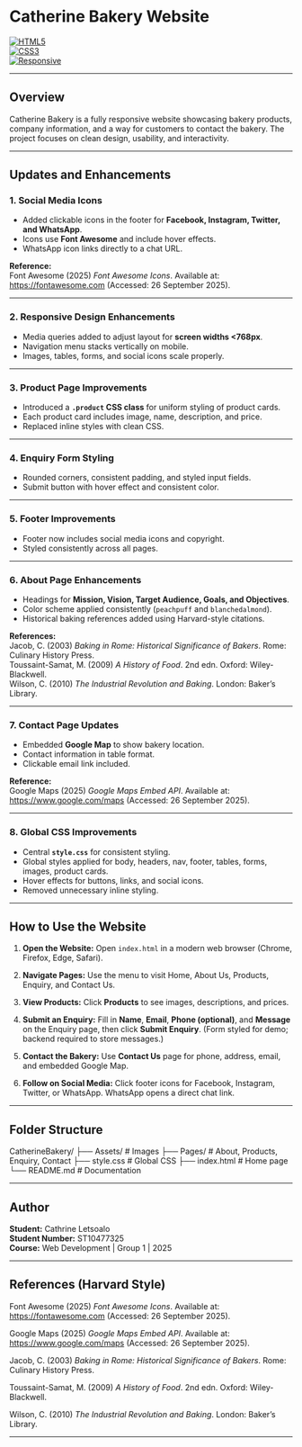 # Catherine Bakery Website 

[![HTML5](https://img.shields.io/badge/HTML5-orange?logo=html5&logoColor=white)](https://developer.mozilla.org/en-US/docs/Web/HTML)  
[![CSS3](https://img.shields.io/badge/CSS3-blue?logo=css3&logoColor=white)](https://developer.mozilla.org/en-US/docs/Web/CSS)  
[![Responsive](https://img.shields.io/badge/Responsive-Yes-brightgreen)](https://developer.mozilla.org/en-US/docs/Learn/CSS/CSS_layout/Responsive_Design)

---

## Overview
Catherine Bakery is a fully responsive website showcasing bakery products, company information, and a way for customers to contact the bakery. The project focuses on clean design, usability, and interactivity.

---

## Updates and Enhancements

### 1. Social Media Icons
- Added clickable icons in the footer for **Facebook, Instagram, Twitter, and WhatsApp**.  
- Icons use **Font Awesome** and include hover effects.  
- WhatsApp icon links directly to a chat URL.

**Reference:**  
Font Awesome (2025) *Font Awesome Icons*. Available at: <https://fontawesome.com> (Accessed: 26 September 2025).

---

### 2. Responsive Design Enhancements
- Media queries added to adjust layout for **screen widths <768px**.  
- Navigation menu stacks vertically on mobile.  
- Images, tables, forms, and social icons scale properly.

---

### 3. Product Page Improvements
- Introduced a **`.product` CSS class** for uniform styling of product cards.  
- Each product card includes image, name, description, and price.  
- Replaced inline styles with clean CSS.

---

### 4. Enquiry Form Styling
- Rounded corners, consistent padding, and styled input fields.  
- Submit button with hover effect and consistent color.

---

### 5. Footer Improvements
- Footer now includes social media icons and copyright.  
- Styled consistently across all pages.

---

### 6. About Page Enhancements
- Headings for **Mission, Vision, Target Audience, Goals, and Objectives**.  
- Color scheme applied consistently (`peachpuff` and `blanchedalmond`).  
- Historical baking references added using Harvard-style citations.

**References:**  
Jacob, C. (2003) *Baking in Rome: Historical Significance of Bakers*. Rome: Culinary History Press.  
Toussaint-Samat, M. (2009) *A History of Food*. 2nd edn. Oxford: Wiley-Blackwell.  
Wilson, C. (2010) *The Industrial Revolution and Baking*. London: Baker’s Library.

---

### 7. Contact Page Updates
- Embedded **Google Map** to show bakery location.  
- Contact information in table format.  
- Clickable email link included.

**Reference:**  
Google Maps (2025) *Google Maps Embed API*. Available at: <https://www.google.com/maps> (Accessed: 26 September 2025).

---

### 8. Global CSS Improvements
- Central **`style.css`** for consistent styling.  
- Global styles applied for body, headers, nav, footer, tables, forms, images, product cards.  
- Hover effects for buttons, links, and social icons.  
- Removed unnecessary inline styling.

---

## How to Use the Website

1. **Open the Website:** Open `index.html` in a modern web browser (Chrome, Firefox, Edge, Safari).  

2. **Navigate Pages:** Use the menu to visit Home, About Us, Products, Enquiry, and Contact Us.  

3. **View Products:** Click **Products** to see images, descriptions, and prices.  

4. **Submit an Enquiry:** Fill in **Name**, **Email**, **Phone (optional)**, and **Message** on the Enquiry page, then click **Submit Enquiry**. (Form styled for demo; backend required to store messages.)  

5. **Contact the Bakery:** Use **Contact Us** page for phone, address, email, and embedded Google Map.  

6. **Follow on Social Media:** Click footer icons for Facebook, Instagram, Twitter, or WhatsApp. WhatsApp opens a direct chat link.

---

## Folder Structure

CatherineBakery/
├── Assets/ # Images
├── Pages/ # About, Products, Enquiry, Contact
├── style.css # Global CSS
├── index.html # Home page
└── README.md # Documentation


---

## Author

**Student:** Cathrine Letsoalo  
**Student Number:** ST10477325  
**Course:** Web Development | Group 1 | 2025

---

## References (Harvard Style)

Font Awesome (2025) *Font Awesome Icons*. Available at: <https://fontawesome.com> (Accessed: 26 September 2025).  

Google Maps (2025) *Google Maps Embed API*. Available at: <https://www.google.com/maps> (Accessed: 26 September 2025).  

Jacob, C. (2003) *Baking in Rome: Historical Significance of Bakers*. Rome: Culinary History Press.  

Toussaint-Samat, M. (2009) *A History of Food*. 2nd edn. Oxford: Wiley-Blackwell.  

Wilson, C. (2010) *The Industrial Revolution and Baking*. London: Baker’s Library.  

---




